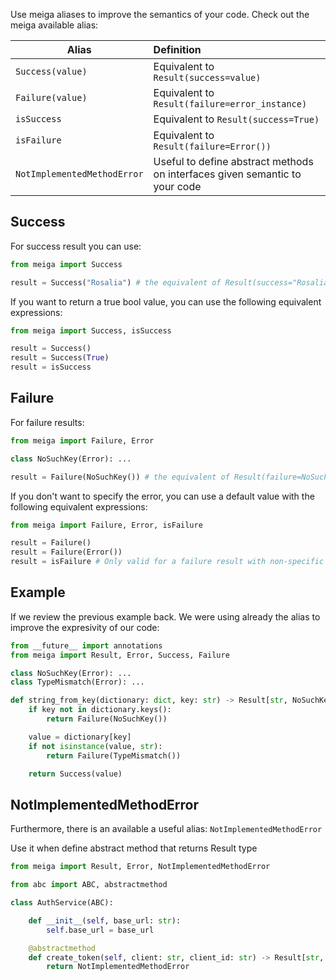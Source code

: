 Use meiga aliases to improve the semantics of your code. Check out the meiga available alias:

| Alias                       | Definition                                                                  | 
|-----------------------------|:----------------------------------------------------------------------------| 
| `Success(value)`            | Equivalent to `Result(success=value)`                                       | 
| `Failure(value)`            | Equivalent to `Result(failure=error_instance)`                              | 
| `isSuccess`                 | Equivalent to `Result(success=True)`                                        |
| `isFailure`                 | Equivalent to `Result(failure=Error())`                                     |
| `NotImplementedMethodError` | Useful to define abstract methods on interfaces given semantic to your code | 


## Success

For success result you can use:

```python
from meiga import Success

result = Success("Rosalia") # the equivalent of Result(success="Rosalia")
```

If you want to return a true bool value, you can use the following equivalent expressions:

```python
from meiga import Success, isSuccess

result = Success()
result = Success(True)
result = isSuccess
``` 

## Failure

For failure results:

```python
from meiga import Failure, Error

class NoSuchKey(Error): ...

result = Failure(NoSuchKey()) # the equivalent of Result(failure=NoSuchKey())
``` 

If you don't want to specify the error, you can use a default value with the following equivalent expressions:

```python
from meiga import Failure, Error, isFailure

result = Failure()
result = Failure(Error())
result = isFailure # Only valid for a failure result with non-specific Error() value
```

## Example

If we review the previous example back. We were using already the alias to improve the expresivity of our code:

```python
from __future__ import annotations
from meiga import Result, Error, Success, Failure

class NoSuchKey(Error): ...
class TypeMismatch(Error): ...

def string_from_key(dictionary: dict, key: str) -> Result[str, NoSuchKey | TypeMismatch]:
    if key not in dictionary.keys():
        return Failure(NoSuchKey())

    value = dictionary[key]
    if not isinstance(value, str):
        return Failure(TypeMismatch())

    return Success(value)
```

## NotImplementedMethodError

Furthermore, there is an available a useful alias: ```NotImplementedMethodError```

Use it when define abstract method that returns Result type

```python
from meiga import Result, Error, NotImplementedMethodError

from abc import ABC, abstractmethod

class AuthService(ABC):

    def __init__(self, base_url: str):
        self.base_url = base_url

    @abstractmethod
    def create_token(self, client: str, client_id: str) -> Result[str, Error]:
        return NotImplementedMethodError
```

